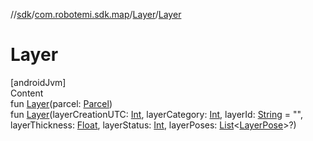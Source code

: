 //[sdk](../../../index.md)/[com.robotemi.sdk.map](../index.md)/[Layer](index.md)/[Layer](-layer.md)



# Layer  
[androidJvm]  
Content  
fun [Layer](-layer.md)(parcel: [Parcel](https://developer.android.com/reference/kotlin/android/os/Parcel.html))  
fun [Layer](-layer.md)(layerCreationUTC: [Int](https://kotlinlang.org/api/latest/jvm/stdlib/kotlin/-int/index.html), layerCategory: [Int](https://kotlinlang.org/api/latest/jvm/stdlib/kotlin/-int/index.html), layerId: [String](https://kotlinlang.org/api/latest/jvm/stdlib/kotlin/-string/index.html) = "", layerThickness: [Float](https://kotlinlang.org/api/latest/jvm/stdlib/kotlin/-float/index.html), layerStatus: [Int](https://kotlinlang.org/api/latest/jvm/stdlib/kotlin/-int/index.html), layerPoses: [List](https://kotlinlang.org/api/latest/jvm/stdlib/kotlin.collections/-list/index.html)<[LayerPose](../-layer-pose/index.md)>?)  



